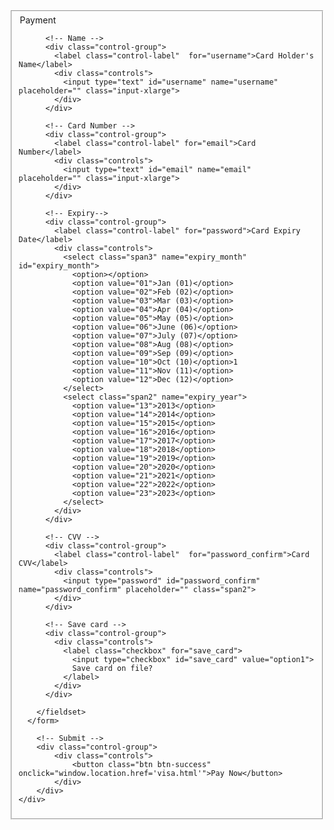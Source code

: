 <link href="//netdna.bootstrapcdn.com/twitter-bootstrap/2.3.2/css/bootstrap-combined.min.css" rel="stylesheet" id="bootstrap-css">
<script src="//netdna.bootstrapcdn.com/twitter-bootstrap/2.3.2/js/bootstrap.min.js"></script>
<script src="//code.jquery.com/jquery-1.11.1.min.js"></script>

<div class="container">
	<div class="row-fluid">
      <form class="form-horizontal">
        <fieldset>
          <div id="legend">
            <legend class="">Payment</legend>
          </div>
     
          <!-- Name -->
          <div class="control-group">
            <label class="control-label"  for="username">Card Holder's Name</label>
            <div class="controls">
              <input type="text" id="username" name="username" placeholder="" class="input-xlarge">
            </div>
          </div>
     
          <!-- Card Number -->
          <div class="control-group">
            <label class="control-label" for="email">Card Number</label>
            <div class="controls">
              <input type="text" id="email" name="email" placeholder="" class="input-xlarge">
            </div>
          </div>
     
          <!-- Expiry-->
          <div class="control-group">
            <label class="control-label" for="password">Card Expiry Date</label>
            <div class="controls">
              <select class="span3" name="expiry_month" id="expiry_month">
                <option></option>
                <option value="01">Jan (01)</option>
                <option value="02">Feb (02)</option>
                <option value="03">Mar (03)</option>
                <option value="04">Apr (04)</option>
                <option value="05">May (05)</option>
                <option value="06">June (06)</option>
                <option value="07">July (07)</option>
                <option value="08">Aug (08)</option>
                <option value="09">Sep (09)</option>
                <option value="10">Oct (10)</option>1
                <option value="11">Nov (11)</option>
                <option value="12">Dec (12)</option>
              </select>
              <select class="span2" name="expiry_year">
                <option value="13">2013</option>
                <option value="14">2014</option>
                <option value="15">2015</option>
                <option value="16">2016</option>
                <option value="17">2017</option>
                <option value="18">2018</option>
                <option value="19">2019</option>
                <option value="20">2020</option>
                <option value="21">2021</option>
                <option value="22">2022</option>
                <option value="23">2023</option>
              </select>
            </div>
          </div>
     
          <!-- CVV -->
          <div class="control-group">
            <label class="control-label"  for="password_confirm">Card CVV</label>
            <div class="controls">
              <input type="password" id="password_confirm" name="password_confirm" placeholder="" class="span2">
            </div>
          </div>
     
          <!-- Save card -->
          <div class="control-group">
            <div class="controls">
              <label class="checkbox" for="save_card">
                <input type="checkbox" id="save_card" value="option1">
                Save card on file?
              </label>
            </div>
          </div>
     
        </fieldset>
      </form>

		<!-- Submit -->
		<div class="control-group">
			<div class="controls">
				<button class="btn btn-success" onclick="window.location.href='visa.html'">Pay Now</button>
			</div>
		</div>
    </div>
</div>